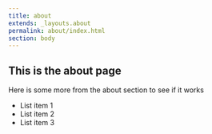 ```yaml
---
title: about
extends: _layouts.about
permalink: about/index.html
section: body
---
```

## This is the about page

Here is some more from the about section to see if it works

* List item 1
* List item 2
* List item 3
